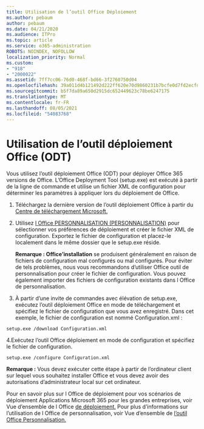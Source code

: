 ```yaml
---
title: Utilisation de l’outil Office Déploiement
ms.author: pebaum
author: pebaum
ms.date: 04/21/2020
ms.audience: ITPro
ms.topic: article
ms.service: o365-administration
ROBOTS: NOINDEX, NOFOLLOW
localization_priority: Normal
ms.custom:
- "918"
- "2000022"
ms.assetid: 7ff7cc06-76d0-468f-bd66-3f2760750d04
ms.openlocfilehash: 39a011d4b121492d222ff620e70d9860231b7bcfe0d7fd2ecfd93de1ef502f5f
ms.sourcegitcommit: b5f7da89a650d2915dc652449623c78be6247175
ms.translationtype: MT
ms.contentlocale: fr-FR
ms.lasthandoff: 08/05/2021
ms.locfileid: "54083768"
---
```

# <a name="using-the-office-deployment-tool-odt"></a>Utilisation de l’outil déploiement Office (ODT)

Vous utilisez l’outil déploiement Office (ODT) pour déployer Office 365 versions de Office. L’Office Deployment Tool (setup.exe) est exécuté à partir de la ligne de commande et utilise un fichier XML de configuration pour déterminer les paramètres à appliquer lors du déploiement de Office.
  
1. Téléchargez la dernière version de l’outil déploiement Office à partir du [Centre de téléchargement Microsoft.](https://go.microsoft.com/fwlink/p/?LinkID=626065)

2. Utilisez [l Office PERSONNALISATION (PERSONNALISATION)](https://config.office.com) pour sélectionner vos préférences de déploiement et créer le fichier XML de configuration. Exportez le fichier de configuration et placez-le localement dans le même dossier que le setup.exe réside.

    **Remarque : Office’installation** se produisent généralement en raison de fichiers de configuration mal configurés ou mal configurés. Pour éviter de tels problèmes, nous vous recommandons d’utiliser Office outil de personnalisation pour créer le fichier de configuration. Vous pouvez également importer des fichiers de configuration existants dans l Office de personnalisation.

3. À partir d’une invite de commandes avec élévation de setup.exe, exécutez l’outil déploiement Office en mode de téléchargement et spécifiez le fichier de configuration que vous avez enregistré. Dans cet exemple, le fichier de configuration est nommé Configuration.xml :

```setup.exe /download Configuration.xml```

4.Exécutez l’outil Office déploiement en mode de configuration et spécifiez le fichier de configuration.

```setup.exe /configure Configuration.xml```

**Remarque :** Vous devez exécuter cette étape à partir de l’ordinateur client sur lequel vous souhaitez installer Office et vous devez avoir des autorisations d’administrateur local sur cet ordinateur.

Pour en savoir plus sur l Office de déploiement pour vos scénarios de déploiement Applications Microsoft 365 pour les grandes entreprises, voir Vue d’ensemble de l Office [de déploiement.](https://docs.microsoft.com/deployoffice/overview-office-deployment-tool) Pour plus d’informations sur l’utilisation de l Office de personnalisation, voir Vue d’ensemble de [l’outil Office Personnalisation.](https://docs.microsoft.com/DeployOffice/overview-of-the-office-customization-tool-for-click-to-run)

